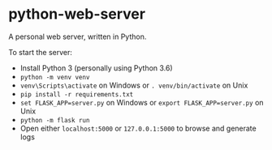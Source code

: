 # python-web-server

A personal web server, written in Python.

To start the server:

- Install Python 3 (personally using Python 3.6)
- `python -m venv venv`
- `venv\Scripts\activate` on Windows or `. venv/bin/activate` on Unix
- `pip install -r requirements.txt`
- `set FLASK_APP=server.py` on Windows or `export FLASK_APP=server.py` on Unix
- `python -m flask run`
- Open either `localhost:5000` or `127.0.0.1:5000` to browse and generate logs
